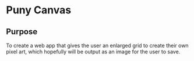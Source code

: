 # Puny Canvas
## Purpose
To create a web app that gives the user an enlarged grid to create their own pixel art, which hopefully will be output as an image for the user to save.
